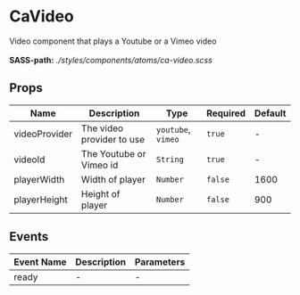 # CaVideo

Video component that plays a Youtube or a Vimeo video<br><br> **SASS-path:** _./styles/components/atoms/ca-video.scss_

## Props

<!-- @vuese:CaVideo:props:start -->
|Name|Description|Type|Required|Default|
|---|---|---|---|---|
|videoProvider|The video provider to use|`youtube`, `vimeo`|`true`|-|
|videoId|The Youtube or Vimeo id|`String`|`true`|-|
|playerWidth|Width of player|`Number`|`false`|1600|
|playerHeight|Height of player|`Number`|`false`|900|

<!-- @vuese:CaVideo:props:end -->


## Events

<!-- @vuese:CaVideo:events:start -->
|Event Name|Description|Parameters|
|---|---|---|
|ready|-|-|

<!-- @vuese:CaVideo:events:end -->


